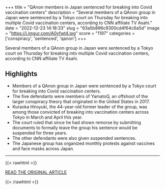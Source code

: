 +++
title = "QAnon members in Japan sentenced for breaking into Covid vaccination centers"
description = "Several members of a QAnon group in Japan were sentenced by a Tokyo court on Thursday for breaking into multiple Covid vaccination centers, according to CNN affiliate TV Asahi."
date = "2022-12-23 14:18:33"
slug = "63a5b896c9300cd4f64c6a5d"
image = "https://i.imgur.com/A0vfwt4.jpg"
score = "1197"
categories = ['conspiracy', 'sentenced', 'qanon']
+++

Several members of a QAnon group in Japan were sentenced by a Tokyo court on Thursday for breaking into multiple Covid vaccination centers, according to CNN affiliate TV Asahi.

## Highlights

- Members of a QAnon group in Japan were sentenced by a Tokyo court for breaking into Covid vaccination centers.
- The five defendants were members of YamatoQ, an offshoot of the larger conspiracy theory that originated in the United States in 2017.
- Kuraoka Hiroyuki, the 44-year-old former leader of the group, was among those convicted of breaking into vaccination centers across Tokyo in March and April this year.
- The court ruled that since he had shown remorse by submitting documents to formally leave the group his sentence would be suspended for three years.
- The other defendants were also given suspended sentences.
- The Japanese group has organized monthly protests against vaccines and face masks across Japan.

---

{{< rawhtml >}}
  <p class="article-category">
    <a target="_blank" href="https://edition.cnn.com/2022/12/23/asia/japan-qanon-yamatoq-sentenced-intl-hnk/index.html">READ THE ORIGINAL ARTICLE</a>
  </p>
{{< /rawhtml >}}
